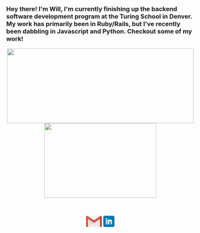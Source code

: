 ### Hey there!  I'm Will, I'm currently finishing up the backend software development program at the Turing School in Denver.  My work has primarily been in Ruby/Rails, but I've recently been dabbling in Javascript and Python.  Checkout some of my work!

<!--
**dunlapww/dunlapww** is a ✨ _special_ ✨ repository because its `README.md` (this file) appears on your GitHub profile.

<!-- [![Will's github stats](https://github-readme-stats.vercel.app/api?username=dunlapww)](https://github.com/dunlapww/github-readme-stats) -->

  <div align="center">
    <a href="https://github.com/dunlapww/github-readme-stats">
      <img align="center" src="https://github-readme-stats.vercel.app/api?username=dunlapww&show_icons=true&theme=prussian" height="200" width="500"/>
    </a>
    <a href="https://github.com/dunlapww/github-readme-stats">
      <img align="center" src="https://github-readme-stats.vercel.app/api/top-langs/?username=dunlapww&theme=prussian" height="200" width="300"/>
    </a>
  </div>
  <br>
  <br>
  <p align="center">
   <a href="mailto:dunlapww@gmail.com"><img height="30" src="https://github.com/dunlapww/dunlapww/blob/main/icons/512px-Gmail_Icon.svg.png"></a>
  <a href="https://www.linkedin.com/in/willwdunlap/"><img height="30" src="https://github.com/dunlapww/dunlapww/blob/main/icons/linkedin2.png"></a>
  </p>


